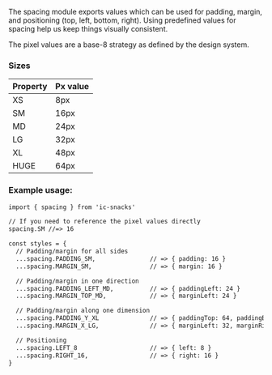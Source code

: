 The spacing module exports values which can be used for padding, margin, and positioning (top, left, bottom, right).
Using predefined values for spacing help us keep things visually consistent.

The pixel values are a base-8 strategy as defined by the design system.
### Sizes
| Property   | Px value  |
|------------|-----------|
| XS         | 8px       |
| SM         | 16px      |
| MD         | 24px      |
| LG         | 32px      |
| XL         | 48px      |
| HUGE       | 64px      |

### Example usage:

```markdown
import { spacing } from 'ic-snacks'

// If you need to reference the pixel values directly
spacing.SM //=> 16

const styles = {
  // Padding/margin for all sides
  ...spacing.PADDING_SM,               // => { padding: 16 }
  ...spacing.MARGIN_SM,                // => { margin: 16 }

  // Padding/margin in one direction
  ...spacing.PADDING_LEFT_MD,          // => { paddingLeft: 24 }
  ...spacing.MARGIN_TOP_MD,            // => { marginLeft: 24 }

  // Padding/margin along one dimension
  ...spacing.PADDING_Y_XL              // => { paddingTop: 64, paddingBottom: 64 }
  ...spacing.MARGIN_X_LG,              // => { marginLeft: 32, marginRight: 32 }

  // Positioning
  ...spacing.LEFT_8                    // => { left: 8 }
  ...spacing.RIGHT_16,                 // => { right: 16 }
}
```
